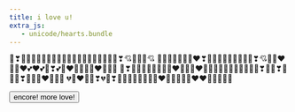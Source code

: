 ```yaml
---
title: i love u!
extra_js:
   - unicode/hearts.bundle
---
```


<span id="hearts">
💞❣💙💝💟💕🖤💜💞💗💓💛💟💔💓💝💜💚💔💚💖❣💘💝💛🧡💘
💓💛🖤💜💘💝💝❤❣🖤💕💛🖤💖💚💛💕💔❣💘💙💞❤💙💚❤💕❤💕💚❣💕💛❤🧡💝💞💞❤💖💜💘
💖❣🖤💗🖤💚💚💟🖤💖❤💖🧡💛❤💛💕💖🖤💓💘💙💟💝💗💗❣💜💗❣💓💓💗❣🧡💞💚❤💞💙💔
💔💓❤💓💝❣💔💓❣💞💚🖤💖💗💞💝💝❤💚💚💗💙💔❤❤🧡💔💟💚🖤
</span>

<button id=encore>encore! more love!</button>
